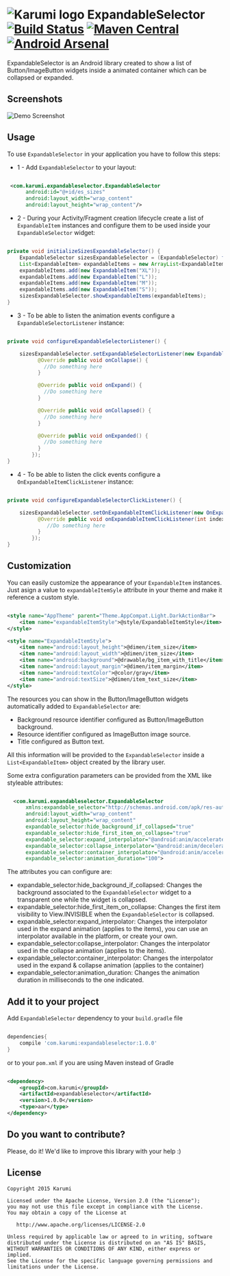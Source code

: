 ![Karumi logo][karumilogo] ExpandableSelector [![Build Status](https://travis-ci.org/Karumi/ExpandableSelector.svg?branch=master)](https://travis-ci.org/Karumi/ExpandableSelector) [![Maven Central](https://maven-badges.herokuapp.com/maven-central/com.karumi/expandableselector/badge.svg)](https://maven-badges.herokuapp.com/maven-central/com.karumi/expandableselector) [![Android Arsenal](https://img.shields.io/badge/Android%20Arsenal-ExpandableSelector-green.svg?style=flat)](https://android-arsenal.com/details/1/1987)
==================

ExpandableSelector is an Android library created to show a list of Button/ImageButton widgets inside a animated container which can be collapsed or expanded.

Screenshots
-----------

![Demo Screenshot][1]

Usage
-----

To use ``ExpandableSelector`` in your application you have to follow this steps:

* 1 - Add ``ExpandableSelector`` to your layout:

```xml

 <com.karumi.expandableselector.ExpandableSelector
      android:id="@+id/es_sizes"
      android:layout_width="wrap_content"
      android:layout_height="wrap_content"/>

```

* 2 - During your Activity/Fragment creation lifecycle create a list of ``ExpandableItem`` instances and configure them to be used inside your ``ExpandableSelector`` widget:

```java

private void initializeSizesExpandableSelector() {
    ExpandableSelector sizesExpandableSelector = (ExpandableSelector) findViewById(R.id.es_sizes);
    List<ExpandableItem> expandableItems = new ArrayList<ExpandableItem>();
    expandableItems.add(new ExpandableItem("XL"));
    expandableItems.add(new ExpandableItem("L"));
    expandableItems.add(new ExpandableItem("M"));
    expandableItems.add(new ExpandableItem("S"));
    sizesExpandableSelector.showExpandableItems(expandableItems);
}

```

* 3 - To be able to listen the animation events configure a ``ExpandableSelectorListener`` instance:

```java

private void configureExpandableSelectorListener() {

    sizesExpandableSelector.setExpandableSelectorListener(new ExpandableSelectorListener() {
          @Override public void onCollapse() {
            //Do something here
          }

          @Override public void onExpand() {
            //Do something here
          }

          @Override public void onCollapsed() {
            //Do something here
          }

          @Override public void onExpanded() {
            //Do something here
          }
        });
}

```

* 4 - To be able to listen the click events configure a ``OnExpandableItemClickListener`` instance:

```java

private void configureExpandableSelectorClickListener() {

    sizesExpandableSelector.setOnExpandableItemClickListener(new OnExpandableItemClickListener() {
          @Override public void onExpandableItemClickListener(int index, View view) {
             //Do something here
          }
        });
}

```

Customization
-------------

You can easily customize the appearance of your ``ExpandableItem`` instances. Just asign a value to ``expandableItemSyle`` attribute in your theme and make it reference a custom style.

```xml

<style name="AppTheme" parent="Theme.AppCompat.Light.DarkActionBar">
    <item name="expandableItemStyle">@style/ExpandableItemStyle</item>
</style>

<style name="ExpandableItemStyle">
    <item name="android:layout_height">@dimen/item_size</item>
    <item name="android:layout_width">@dimen/item_size</item>
    <item name="android:background">@drawable/bg_item_with_title</item>
    <item name="android:layout_margin">@dimen/item_margin</item>
    <item name="android:textColor">@color/gray</item>
    <item name="android:textSize">@dimen/item_text_size</item>
</style>

```

The resources you can show in the Button/ImageButton widgets automatically added to ``ExpandableSelector`` are:

* Background resource identifier configured as Button/ImageButton background.
* Resource identifier configured as ImageButton image source.
* Title configured as Button text.

All this information will be provided to the ``ExpandableSelector`` inside a ``List<ExpandableItem>`` object created by the library user.

Some extra configuration parameters can be provided from the XML like styleable attributes:

```xml

  <com.karumi.expandableselector.ExpandableSelector
      xmlns:expandable_selector="http://schemas.android.com/apk/res-auto"
      android:layout_width="wrap_content"
      android:layout_height="wrap_content"
      expandable_selector:hide_background_if_collapsed="true"
      expandable_selector:hide_first_item_on_collapse="true"
      expandable_selector:expand_interpolator="@android:anim/accelerate_interpolator"
      expandable_selector:collapse_interpolator="@android:anim/decelerate_interpolator"
      expandable_selector:container_interpolator="@android:anim/accelerate_decelerate_interpolator"
      expandable_selector:animation_duration="100">

```

The attributes you can configure are:

* expandable_selector:hide_background_if_collapsed: Changes the background associated to the ``ExpandableSelector`` widget to a transparent one while the widget is collapsed.
* expandable_selector:hide_first_item_on_collapse: Changes the first item visibility to View.INVISIBLE when the ``ExpandableSelector`` is collapsed.
* expandable_selector:expand_interpolator: Changes the interpolator used in the expand animation (applies to the items), you can use an interpolator available in the platform, or create your own.
* expandable_selector:collapse_interpolator: Changes the interpolator used in the collapse animation (applies to the items).
* expandable_selector:container_interpolator: Changes the interpolator used in the expand & collapse animation (applies to the container)
* expandable_selector:animation_duration: Changes the animation duration in milliseconds to the one indicated.

Add it to your project
----------------------

Add ``ExpandableSelector`` dependency to your ``build.gradle`` file

```groovy

dependencies{
    compile 'com.karumi:expandableselector:1.0.0'
}

```

or to your ``pom.xml`` if you are using Maven instead of Gradle

```xml

<dependency>
    <groupId>com.karumi</groupId>
    <artifactId>expandableselector</artifactId>
    <version>1.0.0</version>
    <type>aar</type>
</dependency>

```

Do you want to contribute?
--------------------------

Please, do it! We'd like to improve this library with your help :)

License
-------

    Copyright 2015 Karumi

    Licensed under the Apache License, Version 2.0 (the "License");
    you may not use this file except in compliance with the License.
    You may obtain a copy of the License at

       http://www.apache.org/licenses/LICENSE-2.0

    Unless required by applicable law or agreed to in writing, software
    distributed under the License is distributed on an "AS IS" BASIS,
    WITHOUT WARRANTIES OR CONDITIONS OF ANY KIND, either express or implied.
    See the License for the specific language governing permissions and
    limitations under the License.


[1]: ./art/screenshot_demo_1.gif
[karumilogo]: https://cloud.githubusercontent.com/assets/858090/11626547/e5a1dc66-9ce3-11e5-908d-537e07e82090.png
